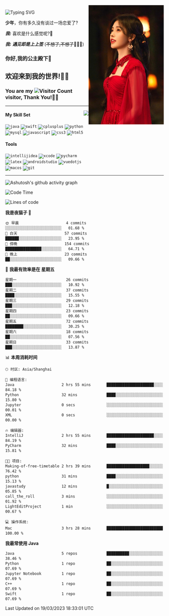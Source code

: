 <!-- **wql521/wql521** is a ✨ _special_ ✨ repository because its `README.md` (this file) appears on your GitHub profile. -->
<img align="right" width=239 src="https://github.com/wql521/wql521/blob/main/鞠婧祎.jpg">

![Typing SVG](https://readme-typing-svg.demolab.com?font=Fira+Code&weight=700&size=31&pause=1000&width=500&height=55&lines=Hi+there%2C+I%E2%80%98m+%E5%B0%98%E4%B8%96%E7%83%9F%E9%9B%A8%E5%AE%A2+!+%F0%9F%AB%B6%F0%9F%8F%BB;%E4%BD%A0%E5%A5%BD%2C+%E6%88%91%E6%98%AF+%E5%B0%98%E4%B8%96%E7%83%9F%E9%9B%A8%E5%AE%A2+!+%F0%9F%AB%B6%F0%9F%8F%BB)

  **少年**，你有多久没有谈过一场恋爱了?
    
  ***我:*** 喜欢是什么感觉呢?🤔
 
  ***我:*** ***遇见即是上上签*** (~~不想了,不想了~~🤦🏻‍♂️)
  ### 你好,我的公主殿下👑
## **欢迎来到我的世界!🥳🥳**

### You are my ![Visitor Count](https://profile-counter.glitch.me/wql521/count.svg) visitor, Thank You!🎉🎉
---


<!-- github-stats:start -->
<img align="right" height="168" src="https://github-readme-stats.vercel.app/api?username=wql521&show_icons=true&count_private=true&locale=cn"/>
<!-- github-stats:end -->


#### My Skill Set
<!-- languages:start -->
<!-- prettier-ignore-start -->
<!-- markdownlint-disable -->
<code><img height="20" src="http://simpleicons.p2hp.com/icons/java.svg" alt="java" /></code>
<code><img height="20" src="https://cdn.simpleicons.org/swift" alt="swift" /></code>
<code><img height="20" src="https://cdn.simpleicons.org/cplusplus" alt="cplusplus" /></code>
<code><img height="20" src="https://cdn.simpleicons.org/python" alt="python" /></code>
<code><img height="20" src="https://cdn.simpleicons.org/mysql" alt="mysql" /></code>
<code><img height="20" src="https://cdn.simpleicons.org/javascript" alt="javascript" /></code>
<code><img height="20" src="https://cdn.simpleicons.org/css3" alt="css3" /></code>
<code><img height="20" src="https://cdn.simpleicons.org/html5" alt="html5" /></code>
<!-- markdownlint-restore -->
<!-- prettier-ignore-end -->

<!-- languages:end -->

#### Tools

<!-- tools:start -->
<!-- prettier-ignore-start -->
<!-- markdownlint-disable -->
<code><img height="20" src="https://cdn.simpleicons.org/intellijidea" alt="intellijidea" /></code>
<code><img height="20" src="https://cdn.simpleicons.org/xcode" alt="xcode" /></code>
<code><img height="20" src="https://cdn.simpleicons.org/pycharm" alt="pycharm" /></code>
<code><img height="20" src="https://cdn.simpleicons.org/latex" alt="latex" /></code>
<code><img height="20" src="https://cdn.simpleicons.org/androidstudio" alt="androidstudio" /></code>
<code><img height="20" src="https://cdn.simpleicons.org/vuedotjs" alt="vuedotjs" /></code>
<code><img height="20" src="https://cdn.simpleicons.org/macos" alt="macos" /></code>
<code><img height="20" src="https://cdn.simpleicons.org/git" alt="git" /></code>
<!-- markdownlint-restore -->
<!-- prettier-ignore-end -->

<!-- tools:end -->

___

![Ashutosh's github activity graph](https://github-readme-activity-graph.cyclic.app/graph?username=wql521&theme=github-light)


<!--START_SECTION:waka-->
![Code Time](http://img.shields.io/badge/Code%20Time-51%20hrs%201%20min-blue)

![Lines of code](https://img.shields.io/badge/%E4%BB%8E%E3%80%8CHello%20World%E3%80%8D%E8%B5%B7%E6%88%91%E5%B7%B2%E7%BB%8F%E5%86%99%E4%BA%86-39.8%20thousand%20%E8%A1%8C%E4%BB%A3%E7%A0%81-blue)

**我是夜猫子 🦉** 

```text
🌞 早晨                     4 commits           ░░░░░░░░░░░░░░░░░░░░░░░░░   01.68 % 
🌆 白天                     57 commits          ██████░░░░░░░░░░░░░░░░░░░   23.95 % 
🌃 傍晚                     154 commits         ████████████████░░░░░░░░░   64.71 % 
🌙 晚上                     23 commits          ██░░░░░░░░░░░░░░░░░░░░░░░   09.66 % 
```
📅 **我最有效率是在 星期五** 

```text
星期一                      26 commits          ███░░░░░░░░░░░░░░░░░░░░░░   10.92 % 
星期二                      37 commits          ████░░░░░░░░░░░░░░░░░░░░░   15.55 % 
星期三                      29 commits          ███░░░░░░░░░░░░░░░░░░░░░░   12.18 % 
星期四                      23 commits          ██░░░░░░░░░░░░░░░░░░░░░░░   09.66 % 
星期五                      72 commits          ████████░░░░░░░░░░░░░░░░░   30.25 % 
星期六                      18 commits          ██░░░░░░░░░░░░░░░░░░░░░░░   07.56 % 
星期日                      33 commits          ███░░░░░░░░░░░░░░░░░░░░░░   13.87 % 
```


📊 **本周消耗时间** 

```text
🕑︎ 时区: Asia/Shanghai

💬 编程语言: 
Java                     2 hrs 55 mins       █████████████████████░░░░   84.18 % 
Python                   32 mins             ████░░░░░░░░░░░░░░░░░░░░░   15.80 % 
Jupyter                  0 secs              ░░░░░░░░░░░░░░░░░░░░░░░░░   00.01 % 
XML                      0 secs              ░░░░░░░░░░░░░░░░░░░░░░░░░   00.00 % 

🔥 编辑器: 
IntelliJ                 2 hrs 55 mins       █████████████████████░░░░   84.19 % 
PyCharm                  32 mins             ████░░░░░░░░░░░░░░░░░░░░░   15.81 % 

🐱‍💻 项目: 
Making-of-free-timetable 2 hrs 39 mins       ███████████████████░░░░░░   76.42 % 
python                   31 mins             ████░░░░░░░░░░░░░░░░░░░░░   15.13 % 
javastudy                12 mins             █░░░░░░░░░░░░░░░░░░░░░░░░   05.85 % 
call_the_roll            3 mins              ░░░░░░░░░░░░░░░░░░░░░░░░░   01.92 % 
LightEditProject         1 min               ░░░░░░░░░░░░░░░░░░░░░░░░░   00.67 % 

💻 操作系统: 
Mac                      3 hrs 28 mins       █████████████████████████   100.00 % 
```

**我最常使用 Java** 

```text
Java                     5 repos             ██████████░░░░░░░░░░░░░░░   38.46 % 
Python                   1 repo              ██░░░░░░░░░░░░░░░░░░░░░░░   07.69 % 
Jupyter Notebook         1 repo              ██░░░░░░░░░░░░░░░░░░░░░░░   07.69 % 
C++                      1 repo              ██░░░░░░░░░░░░░░░░░░░░░░░   07.69 % 
Swift                    1 repo              ██░░░░░░░░░░░░░░░░░░░░░░░   07.69 % 
```




 Last Updated on 19/03/2023 18:33:01 UTC
<!--END_SECTION:waka-->


